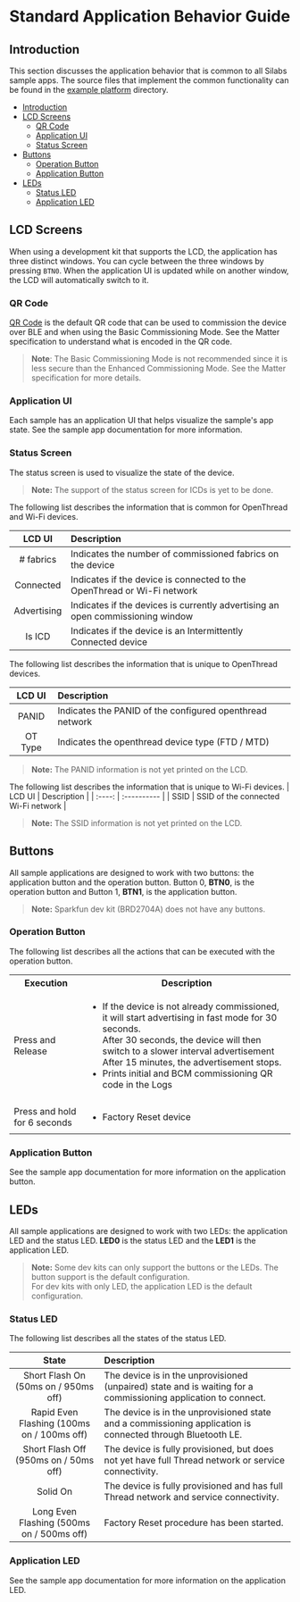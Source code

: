 ﻿# Standard Application Behavior Guide

## Introduction

This section discusses the application behavior that is common to all Silabs
sample apps. The source files that implement the common functionality can be
found in the [example platform](https://github.com/project-chip/connectedhomeip/blob/master/examples/platform/silabs) directory.

-   [Introduction](#introduction)
-   [LCD Screens](#lcd-screens)
    -   [QR Code](#qr-code)
    -   [Application UI](#application-ui)
    -   [Status Screen](#status-screen)
-   [Buttons](#buttons)
    -   [Operation Button](#operation-button)
    -   [Application Button](#application-button)
-   [LEDs](#leds)
    -   [Status LED](#status-led)
    -   [Application LED](#application-led)

## LCD Screens

When using a development kit that supports the LCD, the application has three
distinct windows. You can cycle between the three windows by pressing `BTN0`.
When the application UI is updated while on another window, the LCD will
automatically switch to it.

### QR Code

[QR Code](https://project-chip.github.io/connectedhomeip/qrcode.html?data=MT%3A6FCJ142C00KA0648G00)
is the default QR code that can be used to commission the device over BLE and
when using the Basic Commissioning Mode. See the Matter specification to
understand what is encoded in the QR code.

> **Note**: The Basic Commissioning Mode is not recommended since it is less
> secure than the Enhanced Commissioning Mode. See the Matter specification for
> more details.

### Application UI

Each sample has an application UI that helps visualize the sample's app state.
See the sample app documentation for more information.

### Status Screen

The status screen is used to visualize the state of the device.

> **Note:** The support of the status screen for ICDs is yet to be done.

The following list describes the information that is common for OpenThread and
Wi-Fi devices.

|   LCD UI    | Description                                                                    |
| :---------: | :----------------------------------------------------------------------------- |
|  # fabrics  | Indicates the number of commissioned fabrics on the device                     |
|  Connected  | Indicates if the device is connected to the OpenThread or Wi-Fi network        |
| Advertising | Indicates if the devices is currently advertising an open commissioning window |
|   Is ICD    | Indicates if the device is an Intermittently Connected device                  |

The following list describes the information that is unique to OpenThread
devices.

| LCD UI  | Description                                              |
| :-----: | :------------------------------------------------------- |
|  PANID  | Indicates the PANID of the configured openthread network |
| OT Type | Indicates the openthread device type (FTD / MTD)         |

> **Note:** The PANID information is not yet printed on the LCD.

The following list describes the information that is unique to Wi-Fi devices. |
LCD UI | Description | | :----: | :---------- | | SSID | SSID of the connected
Wi-Fi network |

> **Note:** The SSID information is not yet printed on the LCD.

## Buttons

All sample applications are designed to work with two buttons: the application
button and the operation button. Button 0, **BTN0**, is the operation button and
Button 1, **BTN1**, is the application button.

> **Note:** Sparkfun dev kit (BRD2704A) does not have any buttons.

### Operation Button

The following list describes all the actions that can be executed with the
operation button.

<table>
    <tr>
        <th>Execution</th>
        <th>Description</th>
    </tr>
    <tr>
        <td>Press and Release</td>
        <td>
            <ul>
                <li>If the device is not already commissioned, it will start advertising in fast mode for 30 seconds. <br/>After 30 seconds, the device will then switch to a slower interval advertisement After 15 minutes, the advertisement stops.</li>
                <li>Prints initial and BCM commissioning QR code in the Logs</li>
            </ul>
        </td>
    </tr>
    <tr>
        <td>Press and hold for 6 seconds</td>
        <td>
            <ul>
                <li>Factory Reset device</li>
            </ul>
        </td>
    </tr>
</table>

### Application Button

See the sample app documentation for more information on the application button.

## LEDs

All sample applications are designed to work with two LEDs: the application LED
and the status LED. **LED0** is the status LED and the **LED1** is the
application LED.

> **Note:** Some dev kits can only support the buttons or the LEDs. The button
> support is the default configuration. <br/> For dev kits with only LED, the
> application LED is the default configuration.

### Status LED

The following list describes all the states of the status LED.

|                   State                    | Description                                                                                                    |
| :----------------------------------------: | :------------------------------------------------------------------------------------------------------------- |
|    Short Flash On (50ms on / 950ms off)    | The device is in the unprovisioned (unpaired) state and is waiting for a commissioning application to connect. |
| Rapid Even Flashing (100ms on / 100ms off) | The device is in the unprovisioned state and a commissioning application is connected through Bluetooth LE.    |
|   Short Flash Off (950ms on / 50ms off)    | The device is fully provisioned, but does not yet have full Thread network or service connectivity.            |
|                  Solid On                  | The device is fully provisioned and has full Thread network and service connectivity.                          |
| Long Even Flashing (500ms on / 500ms off)  | Factory Reset procedure has been started.                                                                      |

### Application LED

See the sample app documentation for more information on the application LED.
